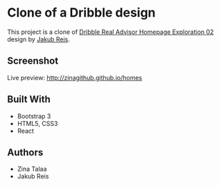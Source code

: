 # Clone of a Dribble design
This project is a clone of [Dribble Real Advisor Homepage Exploration 02](https://dribbble.com/shots/8214828-Real-Advisor-Homepage-Exploration-02/attachments/589156?mode=media) design by [Jakub Reis](https://dribbble.com/jakubreis).

 ## Screenshot


Live preview: http://zinagithub.github.io/homes


## Built With

* Bootstrap 3
* HTML5, CSS3
* React

## Authors

* Zina Talaa
* Jakub Reis
